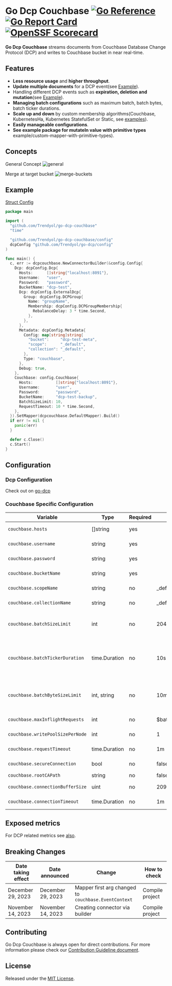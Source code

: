 # Go Dcp Couchbase [![Go Reference](https://pkg.go.dev/badge/github.com/Trendyol/go-dcp-couchbase.svg)](https://pkg.go.dev/github.com/Trendyol/go-dcp-couchbase) [![Go Report Card](https://goreportcard.com/badge/github.com/Trendyol/go-dcp-couchbase)](https://goreportcard.com/report/github.com/Trendyol/go-dcp-couchbase) [![OpenSSF Scorecard](https://api.scorecard.dev/projects/github.com/Trendyol/go-dcp-couchbase/badge)](https://scorecard.dev/viewer/?uri=github.com/Trendyol/go-dcp-couchbase)

**Go Dcp Couchbase** streams documents from Couchbase Database Change Protocol (DCP) and writes to
Couchbase bucket in near real-time.

## Features

* **Less resource usage** and **higher throughput**.
* **Update multiple documents** for a DCP event(see [Example](#example)).
* Handling different DCP events such as **expiration, deletion and mutation**(see [Example](#example)).
* **Managing batch configurations** such as maximum batch, batch bytes, batch ticker durations.
* **Scale up and down** by custom membership algorithms(Couchbase, KubernetesHa, Kubernetes StatefulSet or
  Static, see [examples](https://github.com/Trendyol/go-dcp#examples)).
* **Easily manageable configurations**.
* **See example package for mutateIn value with primitive types** example/custom-mapper-with-primitive-types).

## Concepts
General Concept
![general](docs/couchbase-dcp.png)

Merge at target bucket
![merge-buckets](docs/couchbase-merge-buckets.png)


## Example

[Struct Config](example/struct-config/main.go)

```go
package main

import (
  "github.com/Trendyol/go-dcp-couchbase"
  "time"

  "github.com/Trendyol/go-dcp-couchbase/config"
  dcpConfig "github.com/Trendyol/go-dcp/config"
)

func main() {
  c, err := dcpcouchbase.NewConnectorBuilder(&config.Config{
    Dcp: dcpConfig.Dcp{
      Hosts:      []string{"localhost:8091"},
      Username:   "user",
      Password:   "password",
      BucketName: "dcp-test",
      Dcp: dcpConfig.ExternalDcp{
        Group: dcpConfig.DCPGroup{
          Name: "groupName",
          Membership: dcpConfig.DCPGroupMembership{
            RebalanceDelay: 3 * time.Second,
          },
        },
      },
      Metadata: dcpConfig.Metadata{
        Config: map[string]string{
          "bucket":     "dcp-test-meta",
          "scope":      "_default",
          "collection": "_default",
        },
        Type: "couchbase",
      },
      Debug: true,
    },
    Couchbase: config.Couchbase{
      Hosts:          []string{"localhost:8091"},
      Username:       "user",
      Password:       "password",
      BucketName:     "dcp-test-backup",
      BatchSizeLimit: 10,
      RequestTimeout: 10 * time.Second,
    },
  }).SetMapper(dcpcouchbase.DefaultMapper).Build()
  if err != nil {
    panic(err)
  }

  defer c.Close()
  c.Start()
}
```

## Configuration

### Dcp Configuration

Check out on [go-dcp](https://github.com/Trendyol/go-dcp#configuration)

### Couchbase Specific Configuration

| Variable                         | Type          | Required | Default         | Description                                                                                         |                                                           
|----------------------------------|---------------|----------|-----------------|-----------------------------------------------------------------------------------------------------|
| `couchbase.hosts`                | []string      | yes      |                 | Couchbase connection urls                                                                           |
| `couchbase.username`             | string        | yes      |                 | Defines Couchbase username                                                                          |
| `couchbase.password`             | string        | yes      |                 | Defines Couchbase password                                                                          |
| `couchbase.bucketName`           | string        | yes      |                 | Defines Couchbase bucket name                                                                       |
| `couchbase.scopeName`            | string        | no       | _default        | Defines Couchbase scope name                                                                        |
| `couchbase.collectionName`       | string        | no       | _default        | Defines Couchbase collection name                                                                   |
| `couchbase.batchSizeLimit`       | int           | no       | 2048            | Maximum message count for batch, if exceed flush will be triggered.                                 |
| `couchbase.batchTickerDuration`  | time.Duration | no       | 10s             | Batch is being flushed automatically at specific time intervals for long waiting messages in batch. |
| `couchbase.batchByteSizeLimit`   | int, string   | no       | 10mb            | Maximum size(byte) for batch, if exceed flush will be triggered. `10mb` is default.                 |
| `couchbase.maxInflightRequests`  | int           | no       | $batchSizeLimit | Maximum request count for Couchbase                                                                 |
| `couchbase.writePoolSizePerNode` | int           | no       | 1               | Write connection pool size per node                                                                 |
| `couchbase.requestTimeout`       | time.Duration | no       | 1m              | Maximum request waiting time                                                                        |
| `couchbase.secureConnection`     | bool          | no       | false           | Enables secure connection.                                                                          |
| `couchbase.rootCAPath`           | string        | no       | false           | Defines root CA path.                                                                               |
| `couchbase.connectionBufferSize` | uint          | no       | 20971520        | Defines connectionBufferSize.                                                                       |
| `couchbase.connectionTimeout`    | time.Duration | no       | 1m              | Defines connectionTimeout.                                                                          |

## Exposed metrics

For DCP related metrics see [also](https://github.com/Trendyol/go-dcp#exposed-metrics).

## Breaking Changes

| Date taking effect | Date announced    | Change                                               | How to check    |
|--------------------|-------------------|------------------------------------------------------|-----------------|
| December 29, 2023  | December 29, 2023 | Mapper first arg changed to `couchbase.EventContext` | Compile project |
| November 14, 2023  | November 14, 2023 | Creating connector via builder                       | Compile project |

## Contributing

Go Dcp Couchbase is always open for direct contributions. For more information please check
our [Contribution Guideline document](./CONTRIBUTING.md).

## License

Released under the [MIT License](LICENSE).
